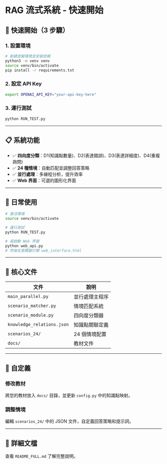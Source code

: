 # RAG 流式系統 - 快速開始

## 🚀 快速開始（3 步驟）

### 1. 設置環境
```bash
# 創建虛擬環境並安裝依賴
python3 -m venv venv
source venv/bin/activate
pip install -r requirements.txt
```

### 2. 設定 API Key
```bash
export OPENAI_API_KEY="your-api-key-here"
```

### 3. 運行測試
```bash
python RUN_TEST.py
```

---

## 📋 系統功能

- ✅ **四向度分類**：D1(知識點數量)、D2(表達錯誤)、D3(表達詳細度)、D4(重複詢問)
- ✅ **24 種情境**：自動匹配並調整回答策略
- ✅ **並行處理**：多線程分析，提升效率
- ✅ **Web 界面**：可選的圖形化界面

---

## 🎯 日常使用

```bash
# 激活環境
source venv/bin/activate

# 運行測試
python RUN_TEST.py

# 或啟動 Web 界面
python web_api.py
# 然後在瀏覽器打開 web_interface.html
```

---

## 📁 核心文件

| 文件 | 說明 |
|------|------|
| `main_parallel.py` | 並行處理主程序 |
| `scenario_matcher.py` | 情境匹配系統 |
| `scenario_module.py` | 四向度分類器 |
| `knowledge_relations.json` | 知識點關聯定義 |
| `scenarios_24/` | 24 個情境配置 |
| `docs/` | 教材文件 |

---

## 🔧 自定義

### 修改教材
將您的教材放入 `docs/` 目錄，並更新 `config.py` 中的知識點映射。

### 調整情境
編輯 `scenarios_24/` 中的 JSON 文件，自定義回答策略和提示詞。

---

## 📖 詳細文檔

查看 `README_FULL.md` 了解完整說明。
